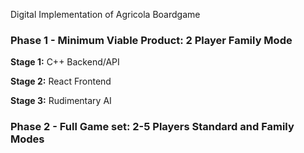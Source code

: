 Digital Implementation of Agricola Boardgame

<H3>Phase 1 - Minimum Viable Product: 2 Player Family Mode</H3>

**Stage 1:** C++ Backend/API

**Stage 2:** React Frontend

**Stage 3:** Rudimentary AI

<H3>Phase 2 - Full Game set: 2-5 Players Standard and Family Modes</H3>

